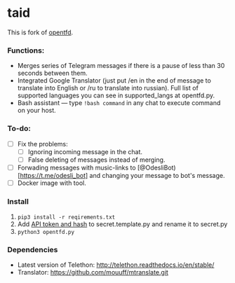 # taid

This is fork of [opentfd](https://github.com/SlavikMIPT/opentfd).

### Functions:

- Merges series of Telegram messages if there is a pause of less than 30 seconds between them.
- Integrated Google Translator (just put /en in the end of message to translate into English or /ru to translate into russian). Full list of supported languages you can see in supported_langs at opentfd.py.
- Bash assistant — type `!bash command` in any chat to execute command on your host.

### To-do:

- [ ] Fix the problems:
	- [ ] Ignoring incoming message in the chat.	
	- [ ] False deleting of messages instead of merging.
- [ ] Forwading messages with music-links to [@OdesliBot)[https://t.me/odesli_bot] and changing your message to bot's message.
- [ ] Docker image with tool.

### Install

1. `pip3 install -r reqirements.txt`
2. Add [API token and hash](https://core.telegram.org/api/obtaining_api_id) to secret.template.py and rename it to secret.py
3. `python3 opentfd.py`

### Dependencies

* Latest version of Telethon: http://telethon.readthedocs.io/en/stable/
* Translator: https://github.com/mouuff/mtranslate.git
